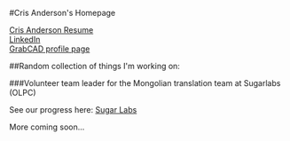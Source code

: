 #Cris Anderson's Homepage

<a href="http://crisanderson.github.com/CrisAnderson-CV.pdf">Cris Anderson Resume</a>
<br>
<a href="http://www.linkedin.com/pub/cris-anderson/6/9b4/2b0">LinkedIn</a>
<br>
<a href="http://grabcad.com/cris">GrabCAD profile page</a>


##Random collection of things I'm working on:

###Volunteer team leader for the Mongolian translation team at Sugarlabs (OLPC)

See our progress here: <a href="http://translate.sugarlabs.org/mn/">Sugar Labs</a>

More coming soon...

